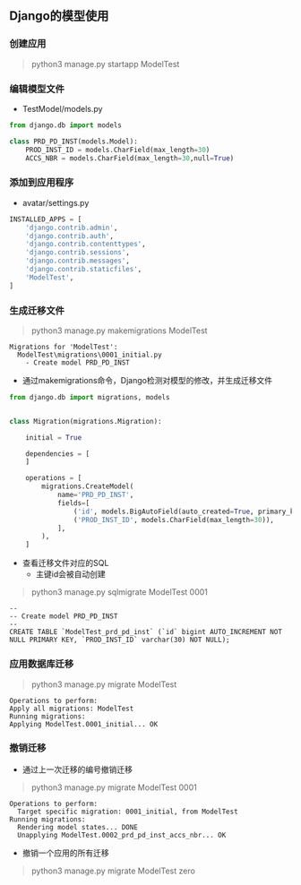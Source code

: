 ## **Django的模型使用**

### 创建应用

> python3 manage.py startapp ModelTest

### 编辑模型文件

- TestModel/models.py

```python
from django.db import models

class PRD_PD_INST(models.Model):
    PROD_INST_ID = models.CharField(max_length=30)
    ACCS_NBR = models.CharField(max_length=30,null=True)
```

### 添加到应用程序

- avatar/settings.py

```python
INSTALLED_APPS = [
    'django.contrib.admin',
    'django.contrib.auth',
    'django.contrib.contenttypes',
    'django.contrib.sessions',
    'django.contrib.messages',
    'django.contrib.staticfiles',
    'ModelTest',
]
```

### 生成迁移文件

> python3 manage.py makemigrations ModelTest

```
Migrations for 'ModelTest':
  ModelTest\migrations\0001_initial.py
    - Create model PRD_PD_INST
```

- 通过makemigrations命令，Django检测对模型的修改，并生成迁移文件

```python
from django.db import migrations, models


class Migration(migrations.Migration):

    initial = True

    dependencies = [
    ]

    operations = [
        migrations.CreateModel(
            name='PRD_PD_INST',
            fields=[
                ('id', models.BigAutoField(auto_created=True, primary_key=True, serialize=False, verbose_name='ID')),
                ('PROD_INST_ID', models.CharField(max_length=30)),
            ],
        ),
    ]
```

- 查看迁移文件对应的SQL
  - 主键id会被自动创建

> python3 manage.py sqlmigrate ModelTest 0001

```
--
-- Create model PRD_PD_INST
--
CREATE TABLE `ModelTest_prd_pd_inst` (`id` bigint AUTO_INCREMENT NOT NULL PRIMARY KEY, `PROD_INST_ID` varchar(30) NOT NULL);
```

### 应用数据库迁移

> python3 manage.py migrate ModelTest

```
Operations to perform:
Apply all migrations: ModelTest
Running migrations:
Applying ModelTest.0001_initial... OK
```

### 撤销迁移

- 通过上一次迁移的编号撤销迁移

> python3 manage.py migrate ModelTest 0001

```
Operations to perform:
  Target specific migration: 0001_initial, from ModelTest
Running migrations:
  Rendering model states... DONE
  Unapplying ModelTest.0002_prd_pd_inst_accs_nbr... OK
```

- 撤销一个应用的所有迁移

> python3 manage.py migrate ModelTest zero